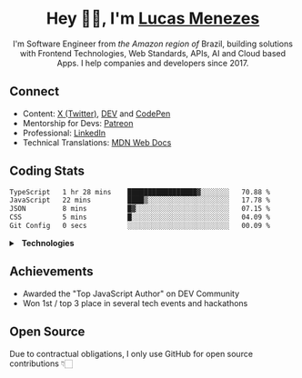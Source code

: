<h1 align="center">Hey 👋🏻, I'm <a href="https://lucasm.dev">Lucas Menezes</a></h1>
<p align="center">I'm Software Engineer from <i>the Amazon region of</i> Brazil, building solutions with Frontend Technologies, Web Standards, APIs, AI and Cloud based Apps. I help companies and developers since 2017.</p>

## Connect

- Content: [X (Twitter)](https://x.com/lucasmezs), [DEV](https://dev.to/lucasm) and [CodePen](https://codepen.io/lucasm)
- Mentorship for Devs: [Patreon](https://patreon.com/lucasm)
- Professional: [LinkedIn](https://linkedin.com/in/lucasmezs)
- Technical Translations: [MDN Web Docs](https://github.com/mdn/)


## Coding Stats

<!--START_SECTION:waka-->

```txt
TypeScript   1 hr 28 mins    █████████████████▓░░░░░░░   70.88 %
JavaScript   22 mins         ████▒░░░░░░░░░░░░░░░░░░░░   17.78 %
JSON         8 mins          █▓░░░░░░░░░░░░░░░░░░░░░░░   07.15 %
CSS          5 mins          █░░░░░░░░░░░░░░░░░░░░░░░░   04.09 %
Git Config   0 secs          ░░░░░░░░░░░░░░░░░░░░░░░░░   00.09 %
```

<!--END_SECTION:waka-->

<details>
<summary><strong>&nbsp;&nbsp;Technologies</strong></summary>
</br>
  
[![typescript](https://skillicons.dev/icons?i=typescript)](https://typescriptlang.org/)
[![react](https://skillicons.dev/icons?i=react)](https://react.dev)
[![css](https://skillicons.dev/icons?i=css)](https://developer.mozilla.org/docs/Web/CSS)
[![webpack](https://skillicons.dev/icons?i=webpack)](https://webpack.js.org/)
[![sass](https://skillicons.dev/icons?i=sass)](https://sass-lang.com/)
[![html](https://skillicons.dev/icons?i=html)](https://developer.mozilla.org/docs/Web/HTML)
[![javascript](https://skillicons.dev/icons?i=javascript)](https://developer.mozilla.org/docs/Web/JavaScript)
[![nodejs](https://skillicons.dev/icons?i=nodejs)](https://nodejs.org)
[![graphql](https://skillicons.dev/icons?i=graphql)](https://graphql.org/)
[![docker](https://skillicons.dev/icons?i=docker)](https://docker.com/)
[![git](https://skillicons.dev/icons?i=git)](https://git-scm.com/)
[![jest](https://skillicons.dev/icons?i=jest)](https://jestjs.io/)
[![vue](https://skillicons.dev/icons?i=vue)](https://vuejs.org/)
[![angular](https://skillicons.dev/icons?i=angular)](https://angular.io/)
[![java](https://skillicons.dev/icons?i=java)](https://java.com/)
[![c](https://skillicons.dev/icons?i=c)](https://w3schools.com/c/)
[![nextjs](https://skillicons.dev/icons?i=nextjs)](https://nextjs.org/)
[![wordpress](https://skillicons.dev/icons?i=wordpress)](https://wordpress.org/)
[![postgresql](https://skillicons.dev/icons?i=postgresql)](https://postgresql.org/)
[![cloudflare](https://skillicons.dev/icons?i=cloudflare)](https://cloudflare.com/)
[![aws](https://skillicons.dev/icons?i=aws)](https://aws.amazon.com/)
[![azure](https://skillicons.dev/icons?i=azure)](https://azure.microsoft.com/)
[![gcp](https://skillicons.dev/icons?i=gcp)](https://cloud.google.com/)
[![nginx](https://skillicons.dev/icons?i=nginx)](https://nginx.com/)
[![styledcomponents](https://skillicons.dev/icons?i=styledcomponents)](https://styled-components.com/)
[![svg](https://skillicons.dev/icons?i=svg)](https://developer.mozilla.org/docs/Web/SVG)
[![vscode](https://skillicons.dev/icons?i=vscode)](https://code.visualstudio.com/)
[![vim](https://skillicons.dev/icons?i=vim)](https://neovim.io/)
[![linux](https://skillicons.dev/icons?i=linux)](https://distrochooser.de/)
[![apple](https://skillicons.dev/icons?i=apple)](https://apple.com/macos)
[![openstack](https://skillicons.dev/icons?i=openstack)](https://openstack.org/)
[![grafana](https://skillicons.dev/icons?i=grafana)](https://grafana.com/)


</details>

## Achievements

- Awarded the "Top JavaScript Author" on DEV Community
- Won 1st / top 3 place in several tech events and hackathons

## Open Source

Due to contractual obligations, I only use GitHub for open source contributions 👇🏻
